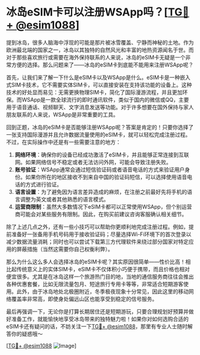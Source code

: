 # 冰岛eSIM卡可以注册WSApp吗？[[TG💪+ @esim1088](https://t.me/s/esim1088)]

提到冰岛，很多人脑海中浮现的可能是那片被冰雪覆盖、宁静而神秘的土地。作为欧洲最北端的国家之一，冰岛以其独特的自然风光和丰富的地热资源闻名于世。而对于那些喜欢旅行或需要在海外保持联系的人来说，冰岛的eSIM卡无疑是一个非常方便的选择。那么问题来了——冰岛的eSIM卡到底能不能用来注册WSApp呢？

首先，让我们来了解一下什么是eSIM卡以及WSApp是什么。eSIM卡是一种嵌入式SIM卡技术，它不需要实体SIM卡，可以直接安装在支持该功能的设备上。这种技术的好处显而易见：无需更换物理SIM卡，简化了国际漫游流程，并且更加环保。而WSApp是一款全球流行的即时通讯软件，类似于国内的微信或QQ，主要用于语音通话、视频聊天、文字消息发送等功能。对于许多想要在国外保持与家人朋友联系的人来说，WSApp是非常重要的工具。

回到正题，冰岛的eSIM卡是否能够注册WSApp呢？答案是肯定的！只要你选择了一张支持国际漫游并且允许数据流量使用的eSIM卡，就可以轻松完成注册过程。不过，在实际操作中还是有一些需要注意的地方：

1. **网络环境**：确保你的设备已经成功激活了eSIM卡，并且能够正常连接到互联网。如果网络信号不稳定或者无法访问外网，可能会导致注册失败。
2. **账号验证**：WSApp通常会通过短信验证码或者语音电话的方式来验证用户身份。如果你所在的地区接收不到来自中国的验证码短信，可以选择使用语音电话的方式进行验证。
3. **语言设置**：为了避免因为语言差异造成的麻烦，在注册之前最好先将手机的语言调整为英文或者其他熟悉的语言模式。
4. **运营商限制**：虽然大多数情况下eSIM卡都可以正常使用WSApp，但个别运营商可能会对某些服务有限制。因此，在购买前建议咨询客服确认相关细节。

除了上述几点之外，还有一些小技巧可以帮助你更顺利地完成注册过程。例如，提前准备好一张备用手机号码用于接收验证码；尽量选择Wi-Fi环境下的首次登录以减少数据流量消耗；同时也可以尝试下载第三方代理软件来绕过部分国家对特定应用的屏蔽措施（当然这需要你自己权衡利弊）。

那么为什么这么多人会选择冰岛的eSIM卡呢？其实原因很简单——性价比高！相比起传统意义上的实体SIM卡，eSIM卡不仅体积小巧便于携带，而且价格也相对便宜很多。尤其是在冰岛这样一个旅游热门目的地，当地的通信服务商往往会推出各种优惠套餐，比如无限流量包月、短途旅行专用卡等等，非常适合短期游客使用。此外，由于冰岛地处北极圈附近，冬季极夜现象十分常见，因此这里的移动网络覆盖率非常高，即使身处偏远山区也能享受到稳定的信号服务。

最后再强调一下，无论你是打算长期居住还是短期游玩，只要合理规划好预算并做好准备工作，就能愉快地享受冰岛带来的独特魅力啦！如果你对如何选购合适的eSIM卡还有疑问的话，不妨关注一下[TG💪+ @esim1088](https://t.me/s/esim1088)，那里有专业人士随时解答你的疑惑哦～

[[TG💪+ @esim1088](https://t.me/s/esim1088) ![Image](https://i.postimg.cc/4NQfJmqS/Snipaste-2025-05-13-00-14-12.png)]